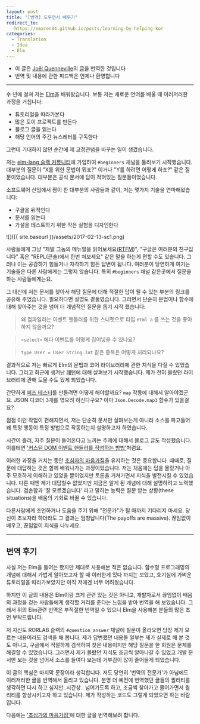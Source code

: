 ```yaml
---
layout: post
title: "[번역] 도우면서 배우기"
redirect_to:
  -https://emaren84.github.io/posts/learning-by-helping-kor
categories:
  - Translation
  - Idea
  - Elm
---
```


- 이 글은 [Joël Quenneville](https://twitter.com/joelquen)의 [글](https://robots.thoughtbot.com/learning-by-helping)을 번역한 것입니다
- 번역 및 내용에 관한 피드백은 언제나 환영합니다

---

수 년에 걸쳐 저는 [Elm](http://elm-lang.org)을 배워왔습니다. 보통 저는 새로운 언어를 배울 때 이러저러한 과정을 거칩니다:

- 튜토리얼을 따라가본다
- 많은 토이 프로젝트를 만든다
- 블로그 글을 읽는다
- 해당 언어의 주간 뉴스레터를 구독한다

그런데 기대하지 않던 순간에 제 고정관념을 바꾸는 일이 생겼습니다.

저는 [elm-lang 슬랙 커뮤니티](https://elmlang.herokuapp.com)에 가입하여 `#beginners` 채널을 둘러보기 시작했습니다. 대부분의 질문이 "X를 위한 문법이 뭐죠?" 이거나 "Y를 하려면 어떻게 하죠?" 같은 질문이었습니다. 대부분은 공식 문서에 답이 적혀있는 질문들이었습니다.

소프트웨어 산업에서 짬이 찬 대부분의 사람들과 같이, 저는 몇가지 기술을 연마해왔습니다:

- 구글을 뒤적인다
- 문서를 읽는다
- 가설을 테스트하기 위한 작은 실험을 디자인한다

![]({{ site.baseurl }}/assets/2017-02-13-sc1.png)

사람들에게 그냥 "제발 그놈의 메뉴얼을 읽어보세요([RTFM](https://ko.wikipedia.org/wiki/RTFM))", "구글은 여러분의 친구입니다" 혹은 "REPL(콘솔)에서 한번 쳐보세요" 같은 말을 하는게 편할 수도 있습니다. 그러나 이는 공감하기 힘들거나 자각하기 힘든 답변이 됩니다. 여러분이 당연하게 여기는 기술들은 다른 사람에게는 그렇지 않습니다. 특히 `#beginners`  채널 같은곳에서 질문을 하는 사람들에게는요.

그 대신에 저는 문서를 찾아서 해당 질문에 대해 적절한 답이 될 수 있는 부분의 링크를 공유해 주었습니다. 필요하다면 설명도 곁들였습니다. 그러면서 단순히 문법이나 함수에 대해 찾아주는 것을 넘어 더 개념적인 질문을 돕기 시작 했습니다:

> 왜 컴파일러는 이벤트 핸들러를 위한 스니펫으로 타입 `Html a` 를 쓰는 것을 좋아하지 않을까요?

> `<select>` 에다 이벤트를 어떻게 집어넣을 수 있나요?

> `type User = User String Int` 같은 중복은 어떻게 처리되나요?

결과적으로 저는 빠르게 Elm의 문법과 코어 라이브러리에 관한 지식을 다질 수 있었습니다. 그리고 최근에 생겨난 [패턴](https://robots.thoughtbot.com/elms-universal-pattern)에 대해 살펴보기 시작했습니다. 제가 전혀 몰랐던 라이브러리에 관해 도울 수도 있게 되었습니다.

간단하게 [퍼즈 테스터](https://ko.wikipedia.org/wiki/퍼징)를 만들려면 어떻게 해야할까요? `map` 작동에 대해서 알아야겠군요. JSON 디코더 3개를 엮으려 하신다구요? 아마 `Json.Decode.map3` 함수가 있을걸요?

점점 이런 작업이 편해지면서, 저는 단순히 문서만 살펴보는게 아니라 소스를 파고들어 왜 특정 행동이 특정 방법으로 작동하는지 설명하고자 하였습니다.

시간이 흘러, 자주 질문이 들어온다고 느끼는 주제에 대해서 블로그 글도 작성했습니다. 이를테면 ['커스텀 DOM 이벤트 핸들러를 작성하는 방법'](https://robots.thoughtbot.com/building-custom-dom-event-handlers-in-elm)처럼요.

이러한 과정을 거치는 동안 [초심자의 마음가짐](https://robots.thoughtbot.com/beginners-mind)을 유지하는 것은 중요합니다. 때때로, 질문에 대답하는 것은 함께 배워나가는 과정이었습니다. 저는 처음에는 답을 몰랐거나 아주 모호하게 이해하고 있었을 뿐이었지만 토론을 거쳐가면서 지식을 발전시킬 수 있었습니다. 다른 때엔 제가 대답할수 없었지만 지금은 알게 된 개념에 대해 설명하려고 노력했습니다. 겸손함과 '잘 모르겠습니다' 라고 말하는 능력은 질문 받는 상황(these situations)을 배움의 기회로 바꿀 수 있습니다.

다른사람에게 조언하거나 도움을 주기 위해 "전문가"가 될 때까지 기다리지 마세요. 당신이 초보자라 하더라도 그 결과는 엄청납니다(The payoffs are massive). 끊임없이 배우고, 끊임없이 지식을 나누세요.

---

## 번역 후기

사실 저는 Elm을 들어는 봤지만 제대로 사용해본 적은 없습니다. 함수형 프로그래밍의 개념에 대해서 가볍게 알아보고자 할 때 이러한게 있다 까지는 보았고, 호기심에 가벼운 튜토리얼을 따라가보았지만 아직 저에겐 너무 어려웠습니다.

하지만 이 글의 내용은 Elm이랑 크게 관련 있는 것은 아니고, 개발자로서 끊임없이 배움의 과정을 걷는 사람들에게 생각할 거리를 준다는 느낌을 받아 번역을 해 보았습니다. 그래서 위의 Elm관련 번역은 부적절한 번역일 수 있으니 Elm을 사용해본 분들의 많은 조언 부탁드립니다.

저 자신도 RORLAB 슬랙의 `#question_answer` 채널에 질문이 올라오면 당장 제가 모르는 내용이라도 검색을 해 봅니다. 제가  답변했던 내용들 일부는 제가 실제로 해 본 것도 아니고, 구글에서 적절하게 검색하여 찾은 내용이지만 해당 질문을 한 회원은 문제를 해결할 수 있었습니다. 그러면서 제가 몰랐던 지식도 조금씩 알아나갈 수 있었고 개발 문서만 보는 것을 넘어서 소스를 들여다 보는데 거부감이 많이 줄어들게 되었습니다.

이 글의 핵심은 마지막 문장이라 생각합니다. 저도 당연히 '번역의 전문가'가 아님에도 이러저러한 글을 번역해서 올리고 있습니다. 분명 더 예전에 번역했던 글들의 퀄리티를 생각하면 다시 하고 싶지만..시간상.. 넘어가도록 하고, 조금씩 찾아가고 물어가면서 퀄리티를 향상시키고자 하고 있습니다. 제가 작성하는 코드도 그렇게 되었으면 하는 바람입니다.

다음에는 ['초심가의 마음가짐'](https://robots.thoughtbot.com/beginners-mind)에 대한 글을 번역해보려 합니다.